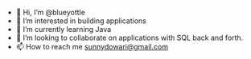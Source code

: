 - 👋 Hi, I’m @blueyottle
- 👀 I’m interested in building applications
- 🌱 I’m currently learning Java
- 💞️ I’m looking to collaborate on applications with SQL back and forth.
- 📫 How to reach me sunnydowari@gmail.com

<!---
blueyottle/blueyottle is a ✨ special ✨ repository because its `README.md` (this file) appears on your GitHub profile.
You can click the Preview link to take a look at your changes.
--->
